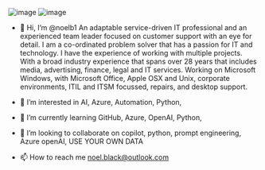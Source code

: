 ![image](https://github.com/noelb1/noelb1/assets/26370465/9386d6de-56eb-4499-b2d3-1ea7e0cc775c)
![image](https://octodex.github.com/images/vinyltocat.png)


- 👋 Hi, I’m @noelb1 An adaptable service-driven IT professional and an experienced team leader focused on customer support with an eye for detail. I am a co-ordinated problem solver that has a passion for IT and technology. I have the experience of working with multiple projects. With a broad industry experience that spans over 28 years that includes media, advertising, finance, legal and IT services.
Working on Microsoft Windows, with Microsoft Office, Apple OSX and Unix, corporate environments, ITIL and ITSM focussed, repairs, and desktop support. 

- 👀 I’m interested in AI, Azure, Automation, Python, 
- 🌱 I’m currently learning GitHub, Azure, OpenAI, Python,
- 💞️ I’m looking to collaborate on copilot, python, prompt engineering, Azure openAI, USE YOUR OWN DATA
- 📫 How to reach me noel.black@outlook.com

<!---
noelb1/noelb1 is a ✨ special ✨ repository because its `README.md` (this file) appears on your GitHub profile.
You can click the Preview link to take a look at your changes.
--->


